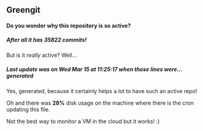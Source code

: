 ## Greengit

#### Do you wonder why this repository is so active?

##### After all it has 35822 commits!

But is it *really* active? Well...

##### Last update was on Wed Mar 15 at 11:25:17 when those lines were... generated

Yes, generated, because it certainly helps a lot to have such an active repo!

Oh and there was **28%** disk usage on the machine
where there is the cron updating this file.

Not the best way to monitor a VM in the cloud but it works! :)
